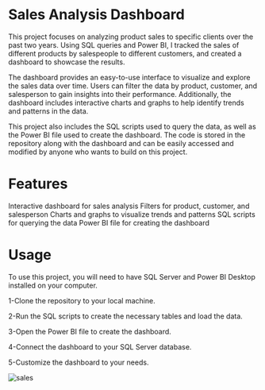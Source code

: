 # Sales Analysis Dashboard
This project focuses on analyzing product sales to specific clients over the past two years. Using SQL queries and Power BI, I tracked the sales of different products by salespeople to different customers, and created a dashboard to showcase the results.

The dashboard provides an easy-to-use interface to visualize and explore the sales data over time. Users can filter the data by product, customer, and salesperson to gain insights into their performance. Additionally, the dashboard includes interactive charts and graphs to help identify trends and patterns in the data.

This project also includes the SQL scripts used to query the data, as well as the Power BI file used to create the dashboard. The code is stored in the repository along with the dashboard and can be easily accessed and modified by anyone who wants to build on this project.

# Features
Interactive dashboard for sales analysis
Filters for product, customer, and salesperson
Charts and graphs to visualize trends and patterns
SQL scripts for querying the data
Power BI file for creating the dashboard

# Usage
To use this project, you will need to have SQL Server and Power BI Desktop installed on your computer.

1-Clone the repository to your local machine.

2-Run the SQL scripts to create the necessary tables and load the data.

3-Open the Power BI file to create the dashboard.

4-Connect the dashboard to your SQL Server database.

5-Customize the dashboard to your needs.

![sales](https://user-images.githubusercontent.com/77681678/230838309-844366f1-286c-40d3-9ac9-9caa50261542.jpg)
